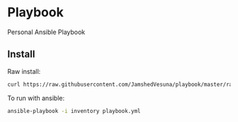 # Playbook
Personal Ansible Playbook

## Install

Raw install:
```bash
curl https://raw.githubusercontent.com/JamshedVesuna/playbook/master/raw_install.sh > /tmp/raw_install.sh; sh /tmp/raw_install.sh
```

To run with ansible:

```bash
ansible-playbook -i inventory playbook.yml
```
